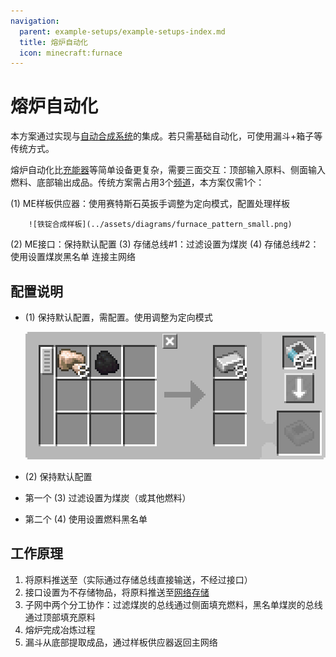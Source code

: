 ```yaml
---
navigation:
  parent: example-setups/example-setups-index.md
  title: 熔炉自动化
  icon: minecraft:furnace
---
```


# 熔炉自动化

本方案通过<ItemLink id="pattern_provider" />实现与[自动合成系统](../ae2-mechanics/autocrafting.md)的集成。若只需基础自动化，可使用漏斗+箱子等传统方式。

熔炉自动化比[充能器](../example-setups/charger-automation.md)等简单设备更复杂，需要三面交互：顶部输入原料、侧面输入燃料、底部输出成品。传统方案需占用3个[频道](../ae2-mechanics/channels.md)，本方案仅需1个：

<GameScene zoom="6" interactive={true}>
  <ImportStructure src="../assets/assemblies/furnace_automation.snbt" />

<BoxAnnotation color="#dddddd" min="1 0 0" max="2 1 1">
        (1) ME样板供应器：使用赛特斯石英扳手调整为定向模式，配置处理样板

        ![铁锭合成样板](../assets/diagrams/furnace_pattern_small.png)
  </BoxAnnotation>

<BoxAnnotation color="#dddddd" min="1 1 0" max="2 1.3 1">
        (2) ME接口：保持默认配置
  </BoxAnnotation>

<BoxAnnotation color="#dddddd" min="1 1 0" max="1.3 2 1">
        (3) 存储总线#1：过滤设置为煤炭
        <ItemImage id="minecraft:coal" scale="2" />
  </BoxAnnotation>

<BoxAnnotation color="#dddddd" min="0 2 0" max="1 2.3 1">
        (4) 存储总线#2：使用<ItemLink id="inverter_card" />设置煤炭黑名单
        <Row><ItemImage id="minecraft:coal" scale="2" /><ItemImage id="inverter_card" scale="2" /></Row>
  </BoxAnnotation>

<DiamondAnnotation pos="4 0.5 0.5" color="#00ff00">
        连接主网络
    </DiamondAnnotation>

  <IsometricCamera yaw="195" pitch="30" />
</GameScene>

## 配置说明

* <ItemLink id="pattern_provider" /> (1) 保持默认配置，需配置<ItemLink id="processing_pattern" />。使用<ItemLink id="certus_quartz_wrench" />调整为定向模式

  ![铁锭合成样板](../assets/diagrams/furnace_pattern.png)

* <ItemLink id="interface" /> (2) 保持默认配置
* 第一个<ItemLink id="storage_bus" /> (3) 过滤设置为煤炭（或其他燃料）
* 第二个<ItemLink id="storage_bus" /> (4) 使用<ItemLink id="inverter_card" />设置燃料黑名单

## 工作原理

1. <ItemLink id="pattern_provider" />将原料推送至<ItemLink id="interface" />（实际通过存储总线直接输送，不经过接口）
2. 接口设置为不存储物品，将原料推送至[网络存储](../ae2-mechanics/import-export-storage.md)
3. 子网中两个<ItemLink id="storage_bus" />分工协作：过滤煤炭的总线通过侧面填充燃料，黑名单煤炭的总线通过顶部填充原料
4. 熔炉完成冶炼过程
5. 漏斗从底部提取成品，通过样板供应器返回主网络